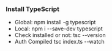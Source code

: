 ### Install TypeScript 
- Global: npm install -g typescript
- Local: npm i --save-dev typescript
- Check installed or not: tsc --version
- Auth Compiled tsc index.ts --watch